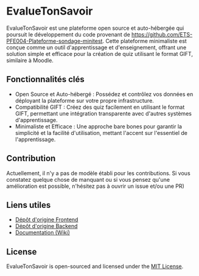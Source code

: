 # EvalueTonSavoir 

EvalueTonSavoir est une plateforme open source et auto-hébergée qui poursuit le développement du code provenant de https://github.com/ETS-PFE004-Plateforme-sondage-minitest. Cette plateforme minimaliste est conçue comme un outil d'apprentissage et d'enseignement, offrant une solution simple et efficace pour la création de quiz utilisant le format GIFT, similaire à Moodle.

## Fonctionnalités clés

* Open Source et Auto-hébergé : Possédez et contrôlez vos données en déployant la plateforme sur votre propre infrastructure.
* Compatibilité GIFT : Créez des quiz facilement en utilisant le format GIFT, permettant une intégration transparente avec d'autres systèmes d'apprentissage.
* Minimaliste et Efficace : Une approche bare bones pour garantir la simplicité et la facilité d'utilisation, mettant l'accent sur l'essentiel de l'apprentissage.

## Contribution

Actuellement, il n'y a pas de modèle établi pour les contributions. Si vous constatez quelque chose de manquant ou si vous pensez qu'une amélioration est possible, n'hésitez pas à ouvrir un issue et/ou une PR)

## Liens utiles

* [Dépôt d'origine Frontend](https://github.com/ETS-PFE004-Plateforme-sondage-minitest/ETS-PFE004-EvalueTonSavoir-Frontend)
* [Dépôt d'origine Backend](https://github.com/ETS-PFE004-Plateforme-sondage-minitest/ETS-PFE004-EvalueTonSavoir-Backend)
* [Documentation (Wiki)](https://github.com/louis-antoine-etsmtl/EvalueTonSavoir/wiki)

## License

EvalueTonSavoir is open-sourced and licensed under the [MIT License](/LICENSE).
